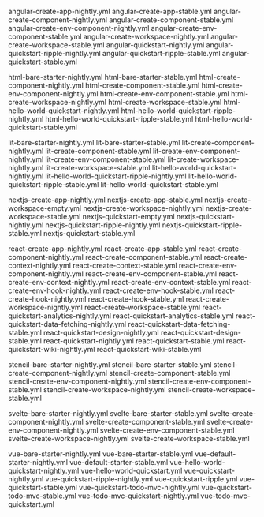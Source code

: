 angular-create-app-nightly.yml
angular-create-app-stable.yml
angular-create-component-nightly.yml
angular-create-component-stable.yml
angular-create-env-component-nightly.yml
angular-create-env-component-stable.yml
angular-create-workspace-nightly.yml
angular-create-workspace-stable.yml
angular-quickstart-nightly.yml
angular-quickstart-ripple-nightly.yml
angular-quickstart-ripple-stable.yml
angular-quickstart-stable.yml

html-bare-starter-nightly.yml
html-bare-starter-stable.yml
html-create-component-nightly.yml
html-create-component-stable.yml
html-create-env-component-nightly.yml
html-create-env-component-stable.yml
html-create-workspace-nightly.yml
html-create-workspace-stable.yml
html-hello-world-quickstart-nightly.yml
html-hello-world-quickstart-ripple-nightly.yml
html-hello-world-quickstart-ripple-stable.yml
html-hello-world-quickstart-stable.yml

lit-bare-starter-nightly.yml
lit-bare-starter-stable.yml
lit-create-component-nightly.yml
lit-create-component-stable.yml
lit-create-env-component-nightly.yml
lit-create-env-component-stable.yml
lit-create-workspace-nightly.yml
lit-create-workspace-stable.yml
lit-hello-world-quickstart-nightly.yml
lit-hello-world-quickstart-ripple-nightly.yml
lit-hello-world-quickstart-ripple-stable.yml
lit-hello-world-quickstart-stable.yml

nextjs-create-app-nightly.yml
nextjs-create-app-stable.yml
nextjs-create-workspace-empty.yml
nextjs-create-workspace-nightly.yml
nextjs-create-workspace-stable.yml
nextjs-quickstart-empty.yml
nextjs-quickstart-nightly.yml
nextjs-quickstart-ripple-nightly.yml
nextjs-quickstart-ripple-stable.yml
nextjs-quickstart-stable.yml

react-create-app-nightly.yml
react-create-app-stable.yml
react-create-component-nightly.yml
react-create-component-stable.yml
react-create-context-nightly.yml
react-create-context-stable.yml
react-create-env-component-nightly.yml
react-create-env-component-stable.yml
react-create-env-context-nightly.yml
react-create-env-context-stable.yml
react-create-env-hook-nightly.yml
react-create-env-hook-stable.yml
react-create-hook-nightly.yml
react-create-hook-stable.yml
react-create-workspace-nightly.yml
react-create-workspace-stable.yml
react-quickstart-analytics-nightly.yml
react-quickstart-analytics-stable.yml
react-quickstart-data-fetching-nightly.yml
react-quickstart-data-fetching-stable.yml
react-quickstart-design-nightly.yml
react-quickstart-design-stable.yml
react-quickstart-nightly.yml
react-quickstart-stable.yml
react-quickstart-wiki-nightly.yml
react-quickstart-wiki-stable.yml

stencil-bare-starter-nightly.yml
stencil-bare-starter-stable.yml
stencil-create-component-nightly.yml
stencil-create-component-stable.yml
stencil-create-env-component-nightly.yml
stencil-create-env-component-stable.yml
stencil-create-workspace-nightly.yml
stencil-create-workspace-stable.yml

svelte-bare-starter-nightly.yml
svelte-bare-starter-stable.yml
svelte-create-component-nightly.yml
svelte-create-component-stable.yml
svelte-create-env-component-nightly.yml
svelte-create-env-component-stable.yml
svelte-create-workspace-nightly.yml
svelte-create-workspace-stable.yml

vue-bare-starter-nightly.yml
vue-bare-starter-stable.yml
vue-default-starter-nightly.yml
vue-default-starter-stable.yml
vue-hello-world-quickstart-nightly.yml
vue-hello-world-quickstart.yml
vue-quickstart-nightly.yml
vue-quickstart-ripple-nightly.yml
vue-quickstart-ripple.yml
vue-quickstart-stable.yml
vue-quickstart-todo-mvc-nightly.yml
vue-quickstart-todo-mvc-stable.yml
vue-todo-mvc-quickstart-nightly.yml
vue-todo-mvc-quickstart.yml
